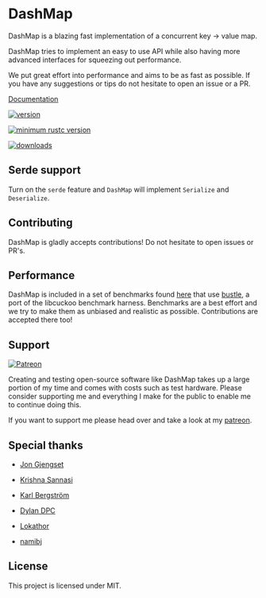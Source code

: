 # DashMap

DashMap is a blazing fast implementation of a concurrent key -> value map.

DashMap tries to implement an easy to use API while also having more advanced interfaces
for squeezing out performance.

We put great effort into performance and aims to be as fast as possible.
If you have any suggestions or tips do not hesitate to open an issue or a PR.

[Documentation](https://docs.rs/dashmap)

[![version](https://img.shields.io/crates/v/dashmap)](https://crates.io/crates/dashmap)

[![minimum rustc version](https://img.shields.io/badge/rustc-1.44.1-orange.svg)](https://github.com/rust-random/rand#rust-version-requirements)

[![downloads](https://img.shields.io/crates/d/dashmap)](https://crates.io/crates/dashmap)

## Serde support

Turn on the `serde` feature and `DashMap` will implement `Serialize` and `Deserialize`.

## Contributing

DashMap is gladly accepts contributions!
Do not hesitate to open issues or PR's.

## Performance

DashMap is included in a set of benchmarks found [here](https://git.acrimon.dev/Acrimon/conc-map-bench)
that use [bustle](https://docs.rs/bustle), a port of the libcuckoo benchmark harness.
Benchmarks are a best effort and we try to make them as unbiased and realistic as possible. Contributions are accepted there too!

## Support

[![Patreon](https://c5.patreon.com/external/logo/become_a_patron_button@2x.png)](https://patreon.com/acrimon)

Creating and testing open-source software like DashMap takes up a large portion of my time
and comes with costs such as test hardware. Please consider supporting me and everything I make for the public
to enable me to continue doing this.

If you want to support me please head over and take a look at my [patreon](https://www.patreon.com/acrimon).

## Special thanks

- [Jon Gjengset](https://github.com/jonhoo)

- [Krishna Sannasi](https://github.com/KrishnaSannasi) 

- [Karl Bergström](https://github.com/kabergstrom)

- [Dylan DPC](https://github.com/Dylan-DPC)

- [Lokathor](https://github.com/Lokathor)

- [namibj](https://github.com/namibj)

## License

This project is licensed under MIT.
